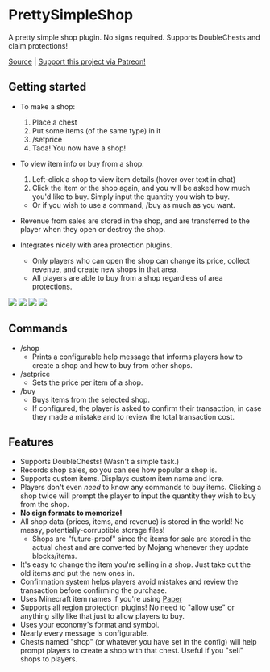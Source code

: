 # PrettySimpleShop
A pretty simple shop plugin. No signs required. Supports DoubleChests and claim protections!

[Source](https://github.com/MLG-Fortress/PrettySimpleShop) | [Support this project via Patreon!](https://patreon.com/RoboMWM)

## Getting started
- To make a shop:
  1. Place a chest
  2. Put some items (of the same type) in it
  3. /setprice
  4. Tada! You now have a shop!
- To view item info or buy from a shop:
  1. Left-click a shop to view item details (hover over text in chat)
  2. Click the item or the shop again, and you will be asked how much you'd like to buy. Simply input the quantity you wish to buy.
  - Or if you wish to use a command, /buy as much as you want.
  
  
- Revenue from sales are stored in the shop, and are transferred to the player when they open or destroy the shop.
- Integrates nicely with area protection plugins.
  - Only players who can open the shop can change its price, collect revenue, and create new shops in that area.
  - All players are able to buy from a shop regardless of area protections.

![](https://i.imgur.com/j15bGIw.png)
![](https://i.imgur.com/Y2M8sZO.png)
![](https://i.imgur.com/UCcBvE5.png)
![](https://i.imgur.com/blcPnT0.png)

## Commands
- /shop
  - Prints a configurable help message that informs players how to create a shop and how to buy from other shops.
- /setprice
  - Sets the price per item of a shop.
- /buy
  - Buys items from the selected shop. 
  - If configured, the player is asked to confirm their transaction, in case they made a mistake and to review the total transaction cost.

## Features
- Supports DoubleChests! (Wasn't a simple task.)
- Records shop sales, so you can see how popular a shop is.
- Supports custom items. Displays custom item name and lore.
- Players don't even _need_ to know any commands to buy items. Clicking a shop twice will prompt the player to input the quantity they wish to buy from the shop.
- **No sign formats to memorize!**
- All shop data (prices, items, and revenue) is stored in the world! No messy, potentially-corruptible storage files!
  - Shops are "future-proof" since the items for sale are stored in the actual chest and are converted by Mojang whenever they update blocks/items.
- It's easy to change the item you're selling in a shop. Just take out the old items and put the new ones in.
- Confirmation system helps players avoid mistakes and review the transaction before confirming the purchase.
- Uses Minecraft item names if you're using [Paper](https://papermc.io)
- Supports all region protection plugins! No need to "allow use" or anything silly like that just to allow players to buy.
- Uses your economy's format and symbol.
- Nearly every message is configurable.
- Chests named "shop" (or whatever you have set in the config) will help prompt players to create a shop with that chest. Useful if you "sell" shops to players.
